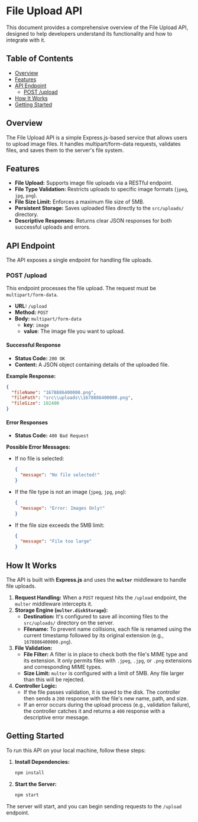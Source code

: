 # File Upload API

This document provides a comprehensive overview of the File Upload API, designed to help developers understand its functionality and how to integrate with it.

## Table of Contents

-   [Overview](#overview)
-   [Features](#features)
-   [API Endpoint](#api-endpoint)
    -   [POST /upload](#post-upload)
-   [How It Works](#how-it-works)
-   [Getting Started](#getting-started)

## Overview

The File Upload API is a simple Express.js-based service that allows users to upload image files. It handles multipart/form-data requests, validates files, and saves them to the server's file system.

## Features

-   **File Upload:** Supports image file uploads via a RESTful endpoint.
-   **File Type Validation:** Restricts uploads to specific image formats (`jpeg`, `jpg`, `png`).
-   **File Size Limit:** Enforces a maximum file size of 5MB.
-   **Persistent Storage:** Saves uploaded files directly to the `src/uploads/` directory.
-   **Descriptive Responses:** Returns clear JSON responses for both successful uploads and errors.

## API Endpoint

The API exposes a single endpoint for handling file uploads.

### POST /upload

This endpoint processes the file upload. The request must be `multipart/form-data`.

-   **URL:** `/upload`
-   **Method:** `POST`
-   **Body:** `multipart/form-data`
    -   **key**: `image`
    -   **value**: The image file you want to upload.

#### Successful Response

-   **Status Code:** `200 OK`
-   **Content:** A JSON object containing details of the uploaded file.

**Example Response:**

```json
{
  "fileName": "1678886400000.png",
  "filePath": "src\\uploads\\1678886400000.png",
  "fileSize": 102400
}
```

#### Error Responses

-   **Status Code:** `400 Bad Request`

**Possible Error Messages:**

-   If no file is selected:
    ```json
    {
      "message": "No file selected!"
    }
    ```
-   If the file type is not an image (`jpeg`, `jpg`, `png`):
    ```json
    {
      "message": "Error: Images Only!"
    }
    ```
-   If the file size exceeds the 5MB limit:
    ```json
    {
      "message": "File too large"
    }
    ```

## How It Works

The API is built with **Express.js** and uses the **`multer`** middleware to handle file uploads.

1.  **Request Handling:** When a `POST` request hits the `/upload` endpoint, the `multer` middleware intercepts it.
2.  **Storage Engine (`multer.diskStorage`):**
    -   **Destination:** It's configured to save all incoming files to the `src/uploads/` directory on the server.
    -   **Filename:** To prevent name collisions, each file is renamed using the current timestamp followed by its original extension (e.g., `1678886400000.png`).
3.  **File Validation:**
    -   **File Filter:** A filter is in place to check both the file's MIME type and its extension. It only permits files with `.jpeg`, `.jpg`, or `.png` extensions and corresponding MIME types.
    -   **Size Limit:** `multer` is configured with a limit of 5MB. Any file larger than this will be rejected.
4.  **Controller Logic:**
    -   If the file passes validation, it is saved to the disk. The controller then sends a `200` response with the file's new name, path, and size.
    -   If an error occurs during the upload process (e.g., validation failure), the controller catches it and returns a `400` response with a descriptive error message.

## Getting Started

To run this API on your local machine, follow these steps:

1.  **Install Dependencies:**
    ```sh
    npm install
    ```
2.  **Start the Server:**
    ```sh
    npm start
    ```

The server will start, and you can begin sending requests to the `/upload` endpoint.